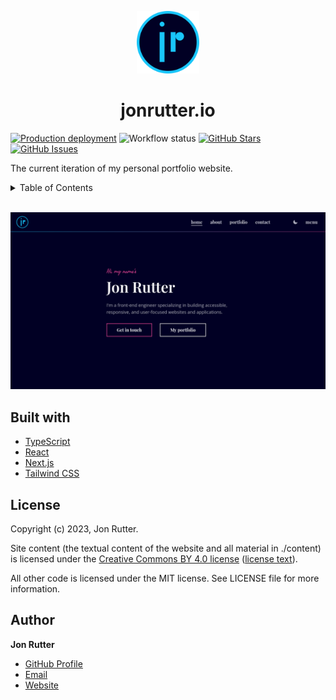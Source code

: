 <p align="center">
  <img width="100px" src="./.github/icon.png" />
  <h1 align="center">jonrutter.io</h1>
</p>

[![Production deployment](https://img.shields.io/github/deployments/jonrutter/v2/production?label=vercel&logo=vercel&logoColor=white)](https://jonrutter-v2.vercel.app/)
![Workflow status](https://github.com/jonrutter/v2/actions/workflows/main.yml/badge.svg?event=push)
[![GitHub Stars](https://img.shields.io/github/stars/jonrutter/v2.svg)](https://github.com/jonrutter/v2/stargazers)
[![GitHub Issues](https://img.shields.io/github/issues/jonrutter/v2.svg)](https://github.com/jonrutter/v2/issues)

The current iteration of my personal portfolio website.

<details>
  <summary>Table of Contents</summary>
  <ol>
    <li><a href="#built-with">Built With</a></li>
    <li><a href="#license">License</a></li>
    <li><a href="#author">Author</a></li>
  </ol>
</details>

<br />

<a href="https://jonrutter.io"><img src="./.github/preview.png" alt="Preview of TaskList" width="600px" /></a>

## Built with

- [TypeScript](https://www.typescriptlang.org/)
- [React](https://reactjs.org/)
- [Next.js](https://nextjs.org/)
- [Tailwind CSS](https://tailwindcss.com/)

## License

Copyright (c) 2023, Jon Rutter.

Site content (the textual content of the website and all material in ./content) is licensed under the [Creative Commons BY 4.0 license](https://creativecommons.org/licenses/by/4.0/) ([license text](https://creativecommons.org/licenses/by/4.0/legalcode)).

All other code is licensed under the MIT license. See LICENSE file for more information.

## Author

**Jon Rutter**

- [GitHub Profile](https://www.github.com/jonrutter)
- [Email](mailto:contact@jonrutter.io)
- [Website](https://www.jonrutter.io)
